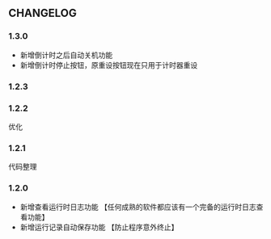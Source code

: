 ## CHANGELOG

### 1.3.0

- 新增倒计时之后自动关机功能
- 新增倒计时停止按钮，原重设按钮现在只用于计时器重设

### 1.2.3

### 1.2.2

优化

### 1.2.1

代码整理

### 1.2.0

- 新增查看运行时日志功能 【任何成熟的软件都应该有一个完备的运行时日志查看功能】
- 新增运行记录自动保存功能 【防止程序意外终止】